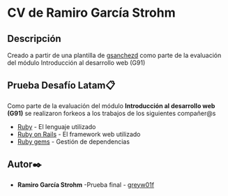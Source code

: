 # CV de Ramiro García Strohm

## Descripción

Creado a partir de una plantilla de [gsanchezd](https://github.com/gsanchezd/) como parte de la evaluación del módulo Introducción al desarrollo web (G91)
## Prueba Desafío Latam📋

Como parte de la evaluación del módulo **Introducción al desarrollo web (G91)** se realizaron forkeos a los trabajos de los siguientes compañer@s
- [Ruby](https://www.ruby-lang.org/es/) - El lenguaje utilizado
- [Ruby on Rails](https://rubyonrails.org) - El framework web utilizado
- [Ruby gems](https://rubygems.org) - Gestión de dependencias

## Autor✒️

- **Ramiro García Strohm** -Prueba final - [greyw01f](https://github.com/greyw01f)
